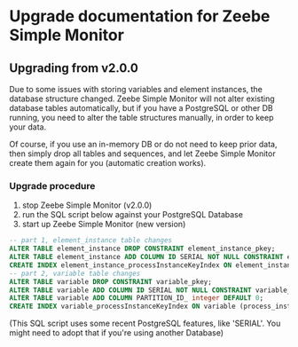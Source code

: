 
Upgrade documentation for Zeebe Simple Monitor 
==================================================

## Upgrading from v2.0.0

Due to some issues with storing variables and element instances, the database structure changed.
Zeebe Simple Monitor will not alter existing database tables automatically, but if you have a PostgreSQL
or other DB running, you need to alter the table structures manually, in order to keep your data.

Of course, if you use an in-memory DB or do not need to keep prior data, then simply drop all tables and sequences,
and let Zeebe Simple Monitor create them again for you (automatic creation works).

### Upgrade procedure

1. stop Zeebe Simple Monitor (v2.0.0)
2. run the SQL script below against your PostgreSQL Database
3. start up Zeebe Simple Monitor (new version)

```sql
-- part 1, element_instance table changes
ALTER TABLE element_instance DROP CONSTRAINT element_instance_pkey;
ALTER TABLE element_instance ADD COLUMN ID SERIAL NOT NULL CONSTRAINT element_instance_pkey PRIMARY KEY;
CREATE INDEX element_instance_processInstanceKeyIndex ON element_instance (process_instance_key_);
-- part 2, variable table changes
ALTER TABLE variable DROP CONSTRAINT variable_pkey;
ALTER TABLE variable ADD COLUMN ID SERIAL NOT NULL CONSTRAINT variable_pkey PRIMARY KEY;
ALTER TABLE variable ADD COLUMN PARTITION_ID_ integer DEFAULT 0;
CREATE INDEX variable_processInstanceKeyIndex ON variable (process_instance_key_);
```
(This SQL script uses some recent PostgreSQL features, like 'SERIAL'.
 You might need to adopt that if you're using another Database)

